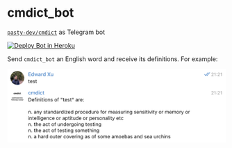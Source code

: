 # cmdict_bot

[`pasty-dev/cmdict`](https://github.com/pasty-dev/cmdict) as Telegram bot

[![Deploy Bot in Heroku](https://github.com/pasty-dev/cmdict_bot/actions/workflows/deploy.yml/badge.svg)](https://github.com/pasty-dev/cmdict_bot/actions/workflows/deploy.yml)

Send `cmdict_bot` an English word and receive its definitions. For example:

<p align="center">
  <img width="600" src="img/light-demo.png">
</p>
